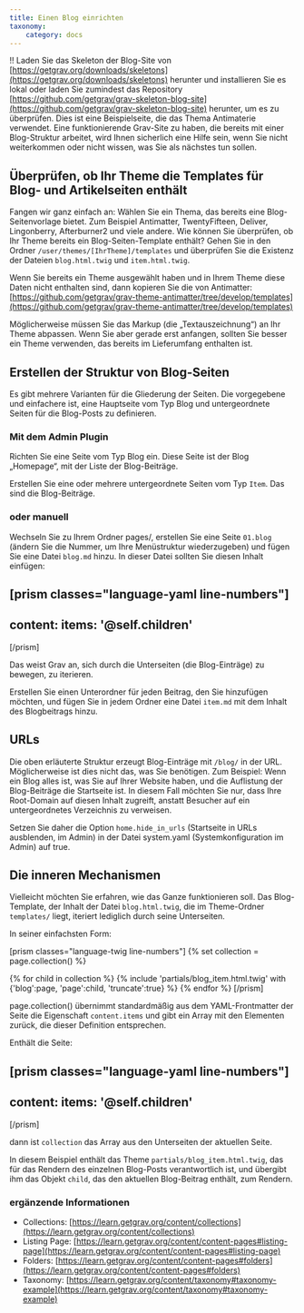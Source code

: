 ```yaml
---
title: Einen Blog einrichten
taxonomy:
    category: docs
---
```


!! Laden Sie das Skeleton der Blog-Site von [https://getgrav.org/downloads/skeletons](https://getgrav.org/downloads/skeletons) herunter und installieren Sie es lokal oder laden Sie zumindest das Repository [https://github.com/getgrav/grav-skeleton-blog-site](https://github.com/getgrav/grav-skeleton-blog-site) herunter, um es zu überprüfen. Dies ist eine Beispielseite, die das Thema Antimaterie verwendet. Eine funktionierende Grav-Site zu haben, die bereits mit einer Blog-Struktur arbeitet, wird Ihnen sicherlich eine Hilfe sein, wenn Sie nicht weiterkommen oder nicht wissen, was Sie als nächstes tun sollen.

## Überprüfen, ob Ihr Theme die Templates für Blog- und Artikelseiten enthält

Fangen wir ganz einfach an: Wählen Sie ein Thema, das bereits eine Blog-Seitenvorlage bietet. Zum Beispiel Antimatter, TwentyFifteen, Deliver, Lingonberry, Afterburner2 und viele andere.
Wie können Sie überprüfen, ob Ihr Theme bereits ein Blog-Seiten-Template enthält? Gehen Sie in den Ordner `/user/themes/[IhrTheme]/templates` und überprüfen Sie die Existenz der Dateien `blog.html.twig` und `item.html.twig`.

Wenn Sie bereits ein Theme ausgewählt haben und in Ihrem Theme diese Daten nicht enthalten sind, dann kopieren Sie die von Antimatter: [https://github.com/getgrav/grav-theme-antimatter/tree/develop/templates](https://github.com/getgrav/grav-theme-antimatter/tree/develop/templates)

Möglicherweise müssen Sie das Markup (die „Textauszeichnung“) an Ihr Theme abpassen. Wenn Sie aber gerade erst anfangen, sollten Sie besser ein Theme verwenden, das bereits im Lieferumfang enthalten ist.

## Erstellen der Struktur von Blog-Seiten
Es gibt mehrere Varianten für die Gliederung der Seiten. Die vorgegebene und einfachere ist, eine Hauptseite vom Typ Blog und untergeordnete Seiten für die Blog-Posts zu definieren.

### Mit dem Admin Plugin
Richten Sie eine Seite vom Typ Blog ein. Diese Seite ist der Blog „Homepage“, mit der Liste der Blog-Beiträge.

Erstellen Sie eine oder mehrere untergeordnete Seiten vom Typ `Item`. Das sind die Blog-Beiträge.

### oder manuell
Wechseln Sie zu Ihrem Ordner pages/, erstellen Sie eine Seite `01.blog` (ändern Sie die Nummer, um Ihre Menüstruktur wiederzugeben) und fügen Sie eine Datei `blog.md` hinzu.
In dieser Datei sollten Sie diesen Inhalt einfügen:

[prism classes="language-yaml line-numbers"]
---
content:
    items: '@self.children'
---
[/prism]

Das weist Grav an, sich durch die Unterseiten (die Blog-Einträge) zu bewegen, zu iterieren.

Erstellen Sie einen Unterordner für jeden Beitrag, den Sie hinzufügen möchten, und fügen Sie in jedem Ordner eine Datei `item.md` mit dem Inhalt des Blogbeitrags hinzu.

## URLs

Die oben erläuterte Struktur erzeugt Blog-Einträge mit `/blog/` in der URL. Möglicherweise ist dies nicht das, was Sie benötigen. Zum Beispiel: Wenn ein Blog alles ist, was Sie auf Ihrer Website haben, und die Auflistung der Blog-Beiträge die Startseite ist. In diesem Fall möchten Sie nur, dass Ihre Root-Domain auf diesen Inhalt zugreift, anstatt Besucher auf ein untergeordnetes Verzeichnis zu verweisen.

Setzen Sie daher die Option `home.hide_in_urls` (Startseite in URLs ausblenden, im Admin) in der Datei system.yaml (Systemkonfiguration im Admin) auf true.

## Die inneren Mechanismen

Vielleicht möchten Sie erfahren, wie das Ganze funktionieren soll. Das Blog-Template, der Inhalt der Datei `blog.html.twig`, die im Theme-Ordner `templates/` liegt, iteriert lediglich durch seine Unterseiten.

In seiner einfachsten Form:

[prism classes="language-twig line-numbers"]
{% set collection = page.collection() %}

{% for child in collection %}
        {% include 'partials/blog_item.html.twig' with {'blog':page, 'page':child, 'truncate':true} %}
{% endfor %}
[/prism]

page.collection() übernimmt standardmäßig aus dem YAML-Frontmatter der Seite die Eigenschaft `content.items` und gibt ein Array mit den Elementen zurück, die dieser Definition entsprechen.

Enthält die Seite:

[prism classes="language-yaml line-numbers"]
---
content:
    items: '@self.children'
---
[/prism]

dann ist `collection` das Array aus den Unterseiten der aktuellen Seite.

In diesem Beispiel enthält das Theme `partials/blog_item.html.twig`, das für das Rendern des einzelnen Blog-Posts verantwortlich ist, und übergibt ihm das Objekt `child`, das den aktuellen Blog-Beitrag enthält, zum Rendern.

### ergänzende Informationen

- Collections: [https://learn.getgrav.org/content/collections](https://learn.getgrav.org/content/collections)
- Listing Page: [https://learn.getgrav.org/content/content-pages#listing-page](https://learn.getgrav.org/content/content-pages#listing-page)
- Folders: [https://learn.getgrav.org/content/content-pages#folders](https://learn.getgrav.org/content/content-pages#folders)
- Taxonomy: [https://learn.getgrav.org/content/taxonomy#taxonomy-example](https://learn.getgrav.org/content/taxonomy#taxonomy-example)
